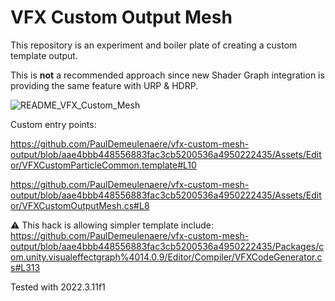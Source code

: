 # VFX Custom Output Mesh

This repository is an experiment and boiler plate of creating a custom template output.

This is **not** a recommended approach since new Shader Graph integration is providing the same feature with URP & HDRP.

![README_VFX_Custom_Mesh](README_VFX_Custom_Mesh.gif)

Custom entry points:

https://github.com/PaulDemeulenaere/vfx-custom-mesh-output/blob/aae4bbb448556883fac3cb5200536a4950222435/Assets/Editor/VFXCustomParticleCommon.template#L10

https://github.com/PaulDemeulenaere/vfx-custom-mesh-output/blob/aae4bbb448556883fac3cb5200536a4950222435/Assets/Editor/VFXCustomOutputMesh.cs#L8

⚠️ This hack is allowing simpler template include:
https://github.com/PaulDemeulenaere/vfx-custom-mesh-output/blob/aae4bbb448556883fac3cb5200536a4950222435/Packages/com.unity.visualeffectgraph%4014.0.9/Editor/Compiler/VFXCodeGenerator.cs#L313

Tested with 2022.3.11f1
